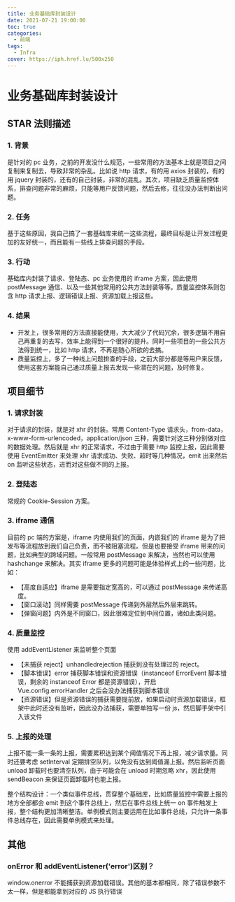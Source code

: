 ```yaml
---
title: 业务基础库封装设计
date: 2021-07-21 19:00:00
toc: true
categories:
  - 前端
tags:
  - Infra
cover: https://iph.href.lu/500x250
---
```


# 业务基础库封装设计

## STAR 法则描述

### 1. 背景

是针对的 pc 业务，之前的开发没什么规范，一些常用的方法基本上就是项目之间复制来复制去，导致非常的杂乱。比如说 http 请求，有的用 axios 封装的，有的用 jquery 封装的，还有的自己封装，非常的混乱。其次，项目缺乏质量监控体系，排查问题非常的麻烦，只能等用户反馈问题，然后去修，往往没办法判断出问题。

### 2. 任务

基于这些原因，我自己搞了一套基础库来统一这些流程，最终目标是让开发过程更加的友好统一，而且能有一些线上排查问题的手段。

### 3. 行动

基础库内封装了请求、登陆态、pc 业务使用的 iframe 方案，因此使用 postMessage 通信、以及一些其他常用的公共方法封装等等。质量监控体系则包含 http 请求上报、逻辑错误上报、资源加载上报这些。

### 4. 结果

- 开发上，很多常用的方法直接能使用，大大减少了代码冗余，很多逻辑不用自己再重复的去写，效率上能得到一个很好的提升。同时一些项目的一些公共方法得到统一，比如 http 请求，不再是随心所欲的去搞。
- 质量监控上，多了一种线上问题排查的手段，之前大部分都是等用户来反馈，使用这套方案能自己通过质量上报去发现一些潜在的问题，及时修复。

## 项目细节

### 1. 请求封装

对于请求的封装，就是对 xhr 的封装。常用 Content-Type 请求头，from-data，x-www-form-urlencoded，application/json 三种，需要针对这三种分别做对应的数据处理。然后就是 xhr 的正常请求，不过由于需要 http 监控上报，因此需要使用 EventEmitter 来处理 xhr 请求成功、失败、超时等几种情况，emit 出来然后 on 监听这些状态，进而对这些做不同的上报。

### 2. 登陆态

常规的 Cookie-Session 方案。

### 3. iframe 通信

目前的 pc 端的方案是，iframe 内使用我们的页面，内嵌我们的 iframe 是为了把发布等流程放到我们自己负责，而不被阻塞流程。但是也要接受 iframe 带来的问题，比如典型的跨域问题。一般常用 postMessage 来解决，当然也可以使用 hashchange 来解决。其实 iframe 更多的问题可能是体验样式上的一些问题，比如：

- 【高度自适应】iframe 是需要指定宽高的，可以通过 postMessage 来传递高度。
- 【窗口滚动】同样需要 postMessage 传递到外层然后外层来跳转。
- 【弹窗问题】内外是不同窗口，因此很难定位到中间位置，诸如此类问题。

### 4. 质量监控

使用 addEventListener 来监听整个页面

- 【未捕获 reject】unhandledrejection 捕获到没有处理过的 reject。
- 【脚本错误】error 捕获脚本错误和资源错误（instanceof ErrorEvent 脚本错误，剩余的 instanceof Error 都是资源错误），开启 Vue.config.errorHandler 之后会没办法捕获到脚本错误
- 【资源错误】但是资源错误的捕获需要提前放，如果启动时资源加载错误，框架中此时还没有监听，因此没办法捕获，需要单独写一份 js，然后脚手架中引入该文件

### 5. 上报的处理

上报不能一条一条的上报，需要累积达到某个阈值情况下再上报，减少请求量。同时还要考虑 setInterval 定期排空队列，以免没有达到阈值漏上报。然后监听页面 unload 卸载时也要清空队列，由于可能会在 unload 时期忽略 xhr，因此使用 sendBeacon 来保证页面卸载时也能上报。

整个结构设计：一个类似事件总线，贯穿整个基础库，比如质量监控中需要上报的地方全部都会 emit 到这个事件总线上，然后在事件总线上统一 on 事件触发上报，整个结构更加清晰整洁。单例模式则主要运用在比如事件总线，只允许一条事件总线存在，因此需要单例模式来处理。

## 其他

### onError 和 addEventListener('error')区别？

window.onerror 不能捕获到资源加载错误。其他的基本都相同，除了错误参数不太一样，但是都能拿到对应的 JS 执行错误
